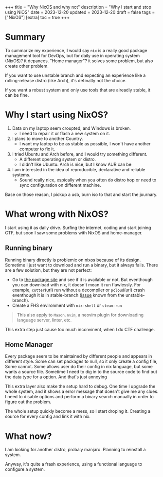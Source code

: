+++
title = "Why NixOS and why not"
description = "Why I start and stop using NiOS"
date = 2023-12-20
updated = 2023-12-20
draft = false
tags = ["NixOS"]
[extra]
toc = true
+++
# Summary
To summarize my experience, I would say `nix` is a really good package management tool for DevOps, but for daily use in operating system (NixOS)? it depances.
"Home manager"? it solves some problem, but also create other problem.

If you want to use unstable branch and expecting an experience like a rolling-release distro (like Arch), it's definatly not the choice.

If you want a robust system and only use tools that are alreadly stable, it can be fine.

# Why I start using NixOS?
1. Data on my laptop seem croupted, and Windows is broken.
    - I need to repair it or flash a new system on it.
2. I plans to move to another Country.
    - I want my laptop to be as stable as possible, I won't have another computer to fix it.
3. I tried Ubuntu and Arch before, and I would try something different.
    - A different operating system or distro.
    - I didn't like Ubuntu. Arch is nice, but I know AUR can be 
4. I am interested in the idea of reproducible, declarative and reliable systems.
    - Sound really nice, espically when you often do distro hop or need to sync configuration on different machine.

Base on those reason, I pickup a usb, burn iso to that and start the journary.

# What wrong with NixOS?
I start using it as daily drive. Surfing the internet, coding and start joining CTF, but soon I saw some problems with NixOS and home-manager.

## Running binary
Running binary directly is problemic on nixos because of its design. Sometime I just want to download and run a binary, but it always fails.
There are a few solution, but they are not perfect:
- Go to [the package site](https://search.nixos.org/packages) and see if it is available or not. But eventhough you can download with nix, it doesn't mean it run flawlessly.
For example, `cutter`([url](https://cutter.re/)) run without a decompiler or `pcloud`([url](https://www.pcloud.com/)) crash eventhough it is in stable-branch ([issue](https://github.com/NixOS/nixpkgs/issues/226339) known from the unstable-branch).
- Create a FHS environment with `nix-shell` or `steam-run`

> This also apply to `Mason.nvim`, a neovim plugin for downloading language server, linter, etc.

This extra step just cause too much inconvinent, when I do CTF challenge.

## Home Manager
Every package seem to be maintained by different people and appears in different style.
Some can set packages to null, so it only create a config file, Some cannot.
Some allows user do their config in nix language, but some wants a source file.
Sometime I need to dig in to the source code to find out the data type for a option.
And that's just annoying

This extra layer also make the setup hard to debug.
One time I upgrade the whole system, and it shows a error message that doesn't give me any clues.
I need to disable options and perform a binary search manually in order to figure out the problem.

The whole setup quickly become a mess, so I start droping it. Creating a source for every config and link it with nix.

# What now?
I am looking for another distro, probaly manjaro. Planning to reinstall a system.

Anyway, it's quite a frash experience, using a functional language to configure a system.
